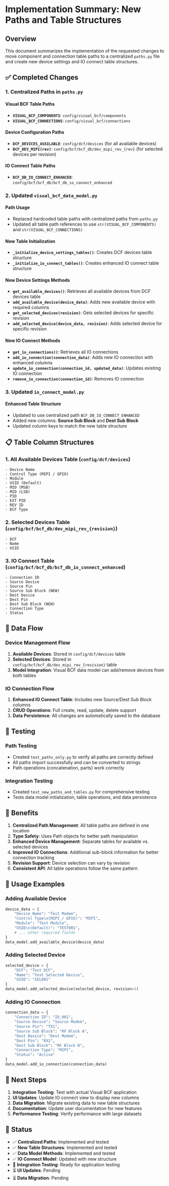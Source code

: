# Implementation Summary: New Paths and Table Structures

## Overview
This document summarizes the implementation of the requested changes to move component and connection table paths to a centralized `paths.py` file and create new device settings and IO connect table structures.

## ✅ Completed Changes

### 1. Centralized Paths in `paths.py`

#### Visual BCF Table Paths
- **`VISUAL_BCF_COMPONENTS`**: `config/visual_bcf/components`
- **`VISUAL_BCF_CONNECTIONS`**: `config/visual_bcf/connections`

#### Device Configuration Paths
- **`DCF_DEVICES_AVAILABLE`**: `config/dcf/devices` (for all available devices)
- **`BCF_DEV_MIPI(rev)`**: `config/bcf/bcf_db/dev_mipi_rev_{rev}` (for selected devices per revision)

#### IO Connect Table Paths
- **`BCF_DB_IO_CONNECT_ENHANCED`**: `config/bcf/bcf_db/bcf_db_io_connect_enhanced`

### 2. Updated `visual_bcf_data_model.py`

#### Path Usage
- Replaced hardcoded table paths with centralized paths from `paths.py`
- Updated all table path references to use `str(VISUAL_BCF_COMPONENTS)` and `str(VISUAL_BCF_CONNECTIONS)`

#### New Table Initialization
- **`_initialize_device_settings_tables()`**: Creates DCF devices table structure
- **`_initialize_io_connect_tables()`**: Creates enhanced IO connect table structure

#### New Device Settings Methods
- **`get_available_devices()`**: Retrieves all available devices from DCF devices table
- **`add_available_device(device_data)`**: Adds new available device with required columns
- **`get_selected_devices(revision)`**: Gets selected devices for specific revision
- **`add_selected_device(device_data, revision)`**: Adds selected device for specific revision

#### New IO Connect Methods
- **`get_io_connections()`**: Retrieves all IO connections
- **`add_io_connection(connection_data)`**: Adds new IO connection with enhanced columns
- **`update_io_connection(connection_id, updated_data)`**: Updates existing IO connection
- **`remove_io_connection(connection_id)`**: Removes IO connection

### 3. Updated `io_connect_model.py`

#### Enhanced Table Structure
- Updated to use centralized path `BCF_DB_IO_CONNECT_ENHANCED`
- Added new columns: **Source Sub Block** and **Dest Sub Block**
- Updated column keys to match the new table structure

## 📋 Table Column Structures

### 1. All Available Devices Table (`config/dcf/devices`)
```
- Device Name
- Control Type (MIPI / GPIO)
- Module
- USID (Default)
- MID (MSB)
- MID (LSB)
- PID
- EXT PID
- REV ID
- DCF Type
```

### 2. Selected Devices Table (`config/bcf/bcf_db/dev_mipi_rev_{revision}`)
```
- DCF
- Name
- USID
```

### 3. IO Connect Table (`config/bcf/bcf_db/bcf_db_io_connect_enhanced`)
```
- Connection ID
- Source Device
- Source Pin
- Source Sub Block (NEW)
- Dest Device
- Dest Pin
- Dest Sub Block (NEW)
- Connection Type
- Status
```

## 🔄 Data Flow

### Device Management Flow
1. **Available Devices**: Stored in `config/dcf/devices` table
2. **Selected Devices**: Stored in `config/bcf/bcf_db/dev_mipi_rev_{revision}` table
3. **Model Integration**: Visual BCF data model can add/remove devices from both tables

### IO Connection Flow
1. **Enhanced IO Connect Table**: Includes new Source/Dest Sub Block columns
2. **CRUD Operations**: Full create, read, update, delete support
3. **Data Persistence**: All changes are automatically saved to the database

## 🧪 Testing

### Path Testing
- Created `test_paths_only.py` to verify all paths are correctly defined
- All paths import successfully and can be converted to strings
- Path operations (concatenation, parts) work correctly

### Integration Testing
- Created `test_new_paths_and_tables.py` for comprehensive testing
- Tests data model initialization, table operations, and data persistence

## 🚀 Benefits

1. **Centralized Path Management**: All table paths are defined in one location
2. **Type Safety**: Uses Path objects for better path manipulation
3. **Enhanced Device Management**: Separate tables for available vs. selected devices
4. **Improved IO Connections**: Additional sub-block information for better connection tracking
5. **Revision Support**: Device selection can vary by revision
6. **Consistent API**: All table operations follow the same pattern

## 🔧 Usage Examples

### Adding Available Device
```python
device_data = {
    "Device Name": "Test Modem",
    "Control Type\n(MIPI / GPIO)": "MIPI",
    "Module": "Test Module",
    "USID\n(Default)": "TEST001",
    # ... other required fields
}
data_model.add_available_device(device_data)
```

### Adding Selected Device
```python
selected_device = {
    "DCF": "Test DCF",
    "Name": "Test Selected Device",
    "USID": "SEL001"
}
data_model.add_selected_device(selected_device, revision=1)
```

### Adding IO Connection
```python
connection_data = {
    "Connection ID": "IO_001",
    "Source Device": "Source Modem",
    "Source Pin": "TX1",
    "Source Sub Block": "RF Block A",
    "Dest Device": "Dest Modem",
    "Dest Pin": "RX1",
    "Dest Sub Block": "RF Block B",
    "Connection Type": "MIPI",
    "Status": "Active"
}
data_model.add_io_connection(connection_data)
```

## 📝 Next Steps

1. **Integration Testing**: Test with actual Visual BCF application
2. **UI Updates**: Update IO connect view to display new columns
3. **Data Migration**: Migrate existing data to new table structures
4. **Documentation**: Update user documentation for new features
5. **Performance Testing**: Verify performance with large datasets

## 🎯 Status

- ✅ **Centralized Paths**: Implemented and tested
- ✅ **New Table Structures**: Implemented and tested
- ✅ **Data Model Methods**: Implemented and tested
- ✅ **IO Connect Model**: Updated with new structure
- 🔄 **Integration Testing**: Ready for application testing
- ⏳ **UI Updates**: Pending
- ⏳ **Data Migration**: Pending

